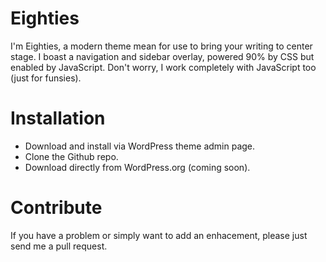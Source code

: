 Eighties
========

I'm Eighties, a modern theme mean for use to bring your writing to center stage. I boast a navigation and sidebar overlay, powered 90% by CSS but enabled by JavaScript. Don't worry, I work completely with JavaScript too (just for funsies).

Installation
============

- Download and install via WordPress theme admin page.
- Clone the Github repo.
- Download directly from WordPress.org (coming soon).

Contribute
==========

If you have a problem or simply want to add an enhacement, please just send me a pull request.

